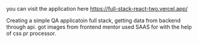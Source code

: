 you can visit the application here https://full-stack-react-two.vercel.app/

Creating a simple QA applicatoin full stack, getting data from backend through api.
got images from frontend mentor
used SAAS for with the help of css pr processor.
